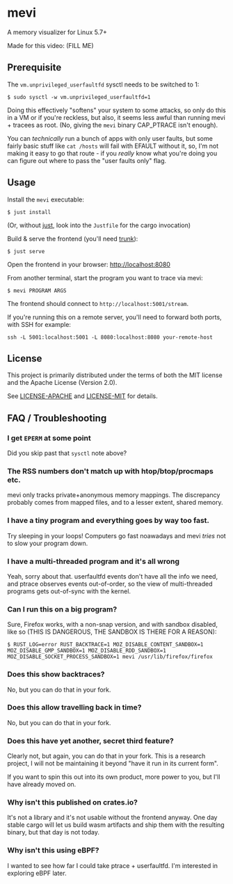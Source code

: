 
# mevi

A memory visualizer for Linux 5.7+

Made for this video: (FILL ME)

## Prerequisite

The `vm.unprivileged_userfaultfd` sysctl needs to be switched to 1:

```shell
$ sudo sysctl -w vm.unprivileged_userfaultfd=1
```

Doing this effectively "softens" your system to some attacks, so only do this in
a VM or if you're reckless, but also, it seems less awful than running mevi +
tracees as root. (No, giving the `mevi` binary CAP_PTRACE isn't enough).

You can _technically_ run a bunch of apps with only user faults, but some fairly
basic stuff like `cat /hosts` will fail with EFAULT without it, so, I'm not
making it easy to go that route - if you _really_ know what you're doing you can
figure out where to pass the "user faults only" flag.

## Usage

Install the `mevi` executable:

```shell
$ just install
```

(Or, without [just](https://github.com/casey/just), look into the `Justfile` for
the cargo invocation)

Build & serve the frontend (you'll need [trunk](https://trunkrs.dev/)):

```shell
$ just serve
```

Open the frontend in your browser: <http://localhost:8080>

From another terminal, start the program you want to trace via mevi:

```shell
$ mevi PROGRAM ARGS
```

The frontend should connect to `http://localhost:5001/stream`.

If you're running this on a remote server, you'll need to forward both ports, with SSH for example:

```shell
ssh -L 5001:localhost:5001 -L 8080:localhost:8080 your-remote-host
```

## License

This project is primarily distributed under the terms of both the MIT license
and the Apache License (Version 2.0).

See [LICENSE-APACHE](LICENSE-APACHE) and [LICENSE-MIT](LICENSE-MIT) for details.

## FAQ / Troubleshooting

### I get `EPERM` at some point

Did you skip past that `sysctl` note above?

### The RSS numbers don't match up with htop/btop/procmaps etc.

mevi only tracks private+anonymous memory mappings. The discrepancy probably
comes from mapped files, and to a lesser extent, shared memory.

### I have a tiny program and everything goes by way too fast.

Try sleeping in your loops! Computers go fast noawadays and mevi _tries_ not to
slow your program down.

### I have a multi-threaded program and it's all wrong

Yeah, sorry about that. userfaultfd events don't have all the info we need, and
ptrace observes events out-of-order, so the view of multi-threaded programs
gets out-of-sync with the kernel.

### Can I run this on a big program?

Sure, Firefox works, with a non-snap version, and with sandbox disabled, like
so (THIS IS DANGEROUS, THE SANDBOX IS THERE FOR A REASON):

```shell
$ RUST_LOG=error RUST_BACKTRACE=1 MOZ_DISABLE_CONTENT_SANDBOX=1 MOZ_DISABLE_GMP_SANDBOX=1 MOZ_DISABLE_RDD_SANDBOX=1 MOZ_DISABLE_SOCKET_PROCESS_SANDBOX=1 mevi /usr/lib/firefox/firefox
```

### Does this show backtraces?

No, but you can do that in your fork.

### Does this allow travelling back in time?

No, but you can do that in your fork.

### Does this have yet another, secret third feature?

Clearly not, but again, you can do that in your fork. This is a research
project, I will not be maintaining it beyond "have it run in its current form".

If you want to spin this out into its own product, more power to you, but I'll
have already moved on.

### Why isn't this published on crates.io?

It's not a library and it's not usable without the frontend anyway. One day
stable cargo will let us build wasm artifacts and ship them with the resulting
binary, but that day is not today.

### Why isn't this using eBPF?

I wanted to see how far I could take ptrace + userfaultfd. I'm interested in
exploring eBPF later.
